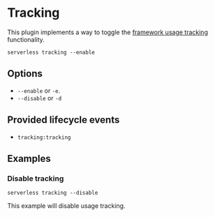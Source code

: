 <!--
title: Serverless Tracking CLI Command
description: Enable or Disable anonymous usage tracking for Serverless
layout: Page
-->

# Tracking

This plugin implements a way to toggle the [framework usage tracking](/docs/usage-tracking) functionality.

```
serverless tracking --enable
```

## Options
- `--enable` or `-e`.
- `--disable` or `-d`

## Provided lifecycle events
- `tracking:tracking`

## Examples

### Disable tracking

```
serverless tracking --disable
```

This example will disable usage tracking.
